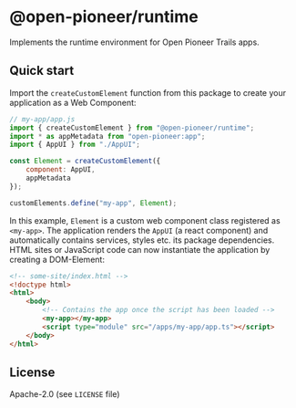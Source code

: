 # @open-pioneer/runtime

Implements the runtime environment for Open Pioneer Trails apps.

## Quick start

Import the `createCustomElement` function from this package to create your application as a Web Component:

```js
// my-app/app.js
import { createCustomElement } from "@open-pioneer/runtime";
import * as appMetadata from "open-pioneer:app";
import { AppUI } from "./AppUI";

const Element = createCustomElement({
    component: AppUI,
    appMetadata
});

customElements.define("my-app", Element);
```

In this example, `Element` is a custom web component class registered as `<my-app>`.
The application renders the `AppUI` (a react component) and automatically contains services, styles etc. its package dependencies.
HTML sites or JavaScript code can now instantiate the application by creating a DOM-Element:

```html
<!-- some-site/index.html -->
<!doctype html>
<html>
    <body>
        <!-- Contains the app once the script has been loaded -->
        <my-app></my-app>
        <script type="module" src="/apps/my-app/app.ts"></script>
    </body>
</html>
```

## License

Apache-2.0 (see `LICENSE` file)
